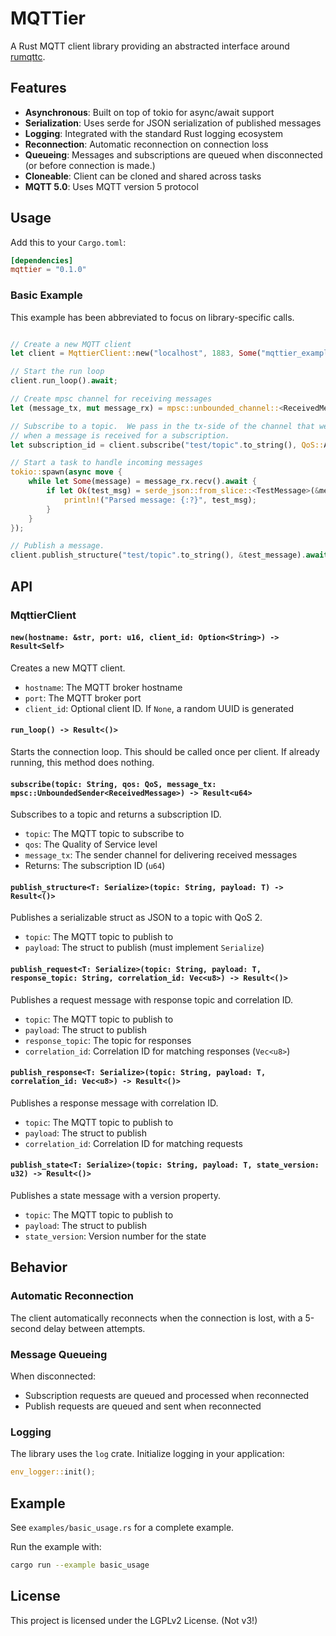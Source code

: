 # MQTTier

A Rust MQTT client library providing an abstracted interface around [rumqttc](https://github.com/bytebeamio/rumqtt).

## Features

- **Asynchronous**: Built on top of tokio for async/await support
- **Serialization**: Uses serde for JSON serialization of published messages
- **Logging**: Integrated with the standard Rust logging ecosystem
- **Reconnection**: Automatic reconnection on connection loss
- **Queueing**: Messages and subscriptions are queued when disconnected (or before connection is made.)
- **Cloneable**: Client can be cloned and shared across tasks
- **MQTT 5.0**: Uses MQTT version 5 protocol

## Usage

Add this to your `Cargo.toml`:

```toml
[dependencies]
mqttier = "0.1.0"
```


### Basic Example

This example has been abbreviated to focus on library-specific calls.

```rust

// Create a new MQTT client
let client = MqttierClient::new("localhost", 1883, Some("mqttier_example".to_string()));

// Start the run loop
client.run_loop().await;

// Create mpsc channel for receiving messages
let (message_tx, mut message_rx) = mpsc::unbounded_channel::<ReceivedMessage>();

// Subscribe to a topic.  We pass in the tx-side of the channel that we want to be used
// when a message is received for a subscription.  
let subscription_id = client.subscribe("test/topic".to_string(), QoS::AtMostOnce, message_tx).await;

// Start a task to handle incoming messages
tokio::spawn(async move {
    while let Some(message) = message_rx.recv().await {
        if let Ok(test_msg) = serde_json::from_slice::<TestMessage>(&message.payload) {
            println!("Parsed message: {:?}", test_msg);
        }
    }
});

// Publish a message.
client.publish_structure("test/topic".to_string(), &test_message).await;

```

## API

### MqttierClient

#### `new(hostname: &str, port: u16, client_id: Option<String>) -> Result<Self>`

Creates a new MQTT client.

- `hostname`: The MQTT broker hostname
- `port`: The MQTT broker port
- `client_id`: Optional client ID. If `None`, a random UUID is generated

#### `run_loop() -> Result<()>`

Starts the connection loop. This should be called once per client. If already running, this method does nothing.

#### `subscribe(topic: String, qos: QoS, message_tx: mpsc::UnboundedSender<ReceivedMessage>) -> Result<u64>`

Subscribes to a topic and returns a subscription ID.

- `topic`: The MQTT topic to subscribe to
- `qos`: The Quality of Service level
- `message_tx`: The sender channel for delivering received messages
- Returns: The subscription ID (`u64`)


#### `publish_structure<T: Serialize>(topic: String, payload: T) -> Result<()>`

Publishes a serializable struct as JSON to a topic with QoS 2.

- `topic`: The MQTT topic to publish to
- `payload`: The struct to publish (must implement `Serialize`)

#### `publish_request<T: Serialize>(topic: String, payload: T, response_topic: String, correlation_id: Vec<u8>) -> Result<()>`

Publishes a request message with response topic and correlation ID.

- `topic`: The MQTT topic to publish to
- `payload`: The struct to publish
- `response_topic`: The topic for responses
- `correlation_id`: Correlation ID for matching responses (`Vec<u8>`)

#### `publish_response<T: Serialize>(topic: String, payload: T, correlation_id: Vec<u8>) -> Result<()>`

Publishes a response message with correlation ID.

- `topic`: The MQTT topic to publish to
- `payload`: The struct to publish
- `correlation_id`: Correlation ID for matching requests

#### `publish_state<T: Serialize>(topic: String, payload: T, state_version: u32) -> Result<()>`

Publishes a state message with a version property.

- `topic`: The MQTT topic to publish to
- `payload`: The struct to publish
- `state_version`: Version number for the state

## Behavior

### Automatic Reconnection

The client automatically reconnects when the connection is lost, with a 5-second delay between attempts.

### Message Queueing

When disconnected:

- Subscription requests are queued and processed when reconnected
- Publish requests are queued and sent when reconnected

### Logging

The library uses the `log` crate. Initialize logging in your application:

```rust
env_logger::init();
```

## Example

See `examples/basic_usage.rs` for a complete example.

Run the example with:

```bash
cargo run --example basic_usage
```

## License

This project is licensed under the LGPLv2 License. (Not v3!)
